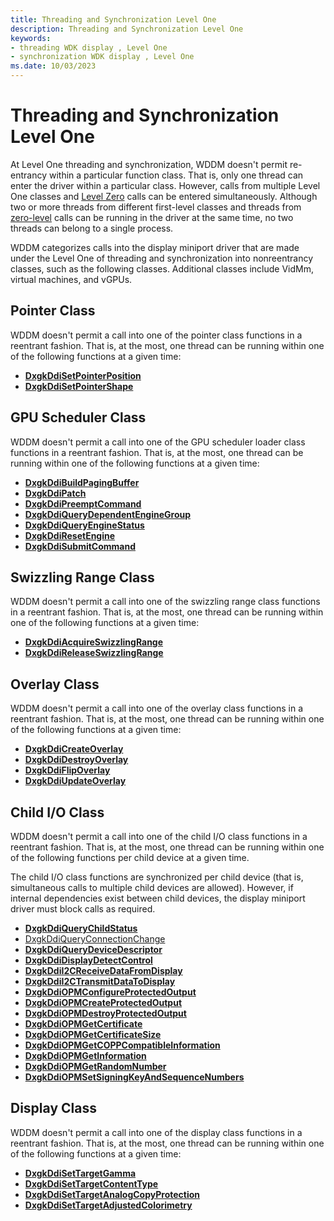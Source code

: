 ```yaml
---
title: Threading and Synchronization Level One
description: Threading and Synchronization Level One
keywords:
- threading WDK display , Level One
- synchronization WDK display , Level One
ms.date: 10/03/2023
---
```


# Threading and Synchronization Level One

At Level One threading and synchronization, WDDM doesn't permit re-entrancy within a particular function class. That is, only one thread can enter the driver within a particular class. However, calls from multiple Level One classes and [Level Zero](threading-and-synchronization-zero-level.md) calls can be entered simultaneously. Although two or more threads from different first-level classes and threads from [zero-level](threading-and-synchronization-zero-level.md) calls can be running in the driver at the same time, no two threads can belong to a single process.

WDDM categorizes calls into the display miniport driver that are made under the Level One of threading and synchronization into nonreentrancy classes, such as the following classes. Additional classes include VidMm, virtual machines, and vGPUs.

## Pointer Class

WDDM doesn't permit a call into one of the pointer class functions in a reentrant fashion. That is, at the most, one thread can be running within one of the following functions at a given time:

* [**DxgkDdiSetPointerPosition**](/windows-hardware/drivers/ddi/d3dkmddi/nc-d3dkmddi-dxgkddi_setpointerposition)
* [**DxgkDdiSetPointerShape**](/windows-hardware/drivers/ddi/d3dkmddi/nc-d3dkmddi-dxgkddi_setpointershape)

## GPU Scheduler Class

WDDM doesn't permit a call into one of the GPU scheduler loader class functions in a reentrant fashion. That is, at the most, one thread can be running within one of the following functions at a given time:

* [**DxgkDdiBuildPagingBuffer**](/windows-hardware/drivers/ddi/d3dkmddi/nc-d3dkmddi-dxgkddi_buildpagingbuffer)
* [**DxgkDdiPatch**](/windows-hardware/drivers/ddi/d3dkmddi/nc-d3dkmddi-dxgkddi_patch)
* [**DxgkDdiPreemptCommand**](/windows-hardware/drivers/ddi/d3dkmddi/nc-d3dkmddi-dxgkddi_preemptcommand)
* [**DxgkDdiQueryDependentEngineGroup**](/windows-hardware/drivers/ddi/d3dkmddi/nc-d3dkmddi-dxgkddi_querydependentenginegroup)
* [**DxgkDdiQueryEngineStatus**](/windows-hardware/drivers/ddi/d3dkmddi/nc-d3dkmddi-dxgkddi_queryenginestatus)
* [**DxgkDdiResetEngine**](/windows-hardware/drivers/ddi/d3dkmddi/nc-d3dkmddi-dxgkddi_resetengine)
* [**DxgkDdiSubmitCommand**](/windows-hardware/drivers/ddi/d3dkmddi/nc-d3dkmddi-dxgkddi_submitcommand)

## Swizzling Range Class

WDDM doesn't permit a call into one of the swizzling range class functions in a reentrant fashion. That is, at the most, one thread can be running within one of the following functions at a given time:

* [**DxgkDdiAcquireSwizzlingRange**](/windows-hardware/drivers/ddi/d3dkmddi/nc-d3dkmddi-dxgkddi_acquireswizzlingrange)
* [**DxgkDdiReleaseSwizzlingRange**](/windows-hardware/drivers/ddi/d3dkmddi/nc-d3dkmddi-dxgkddi_releaseswizzlingrange)

## Overlay Class

WDDM doesn't permit a call into one of the overlay class functions in a reentrant fashion. That is, at the most, one thread can be running within one of the following functions at a given time:

* [**DxgkDdiCreateOverlay**](/windows-hardware/drivers/ddi/d3dkmddi/nc-d3dkmddi-dxgkddi_createoverlay)
* [**DxgkDdiDestroyOverlay**](/windows-hardware/drivers/ddi/d3dkmddi/nc-d3dkmddi-dxgkddi_destroyoverlay)
* [**DxgkDdiFlipOverlay**](/windows-hardware/drivers/ddi/d3dkmddi/nc-d3dkmddi-dxgkddi_flipoverlay)
* [**DxgkDdiUpdateOverlay**](/windows-hardware/drivers/ddi/d3dkmddi/nc-d3dkmddi-dxgkddi_updateoverlay)

## Child I/O Class

WDDM doesn't permit a call into one of the child I/O class functions in a reentrant fashion. That is, at the most, one thread can be running within one of the following functions per child device at a given time.

The child I/O class functions are synchronized per child device (that is, simultaneous calls to multiple child devices are allowed). However, if internal dependencies exist between child devices, the display miniport driver must block calls as required.

* [**DxgkDdiQueryChildStatus**](/windows-hardware/drivers/ddi/dispmprt/nc-dispmprt-dxgkddi_query_child_status)
* [DxgkDdiQueryConnectionChange](/windows-hardware/drivers/ddi/d3dkmddi/nc-d3dkmddi-dxgkddi_queryconnectionchange)
* [**DxgkDdiQueryDeviceDescriptor**](/windows-hardware/drivers/ddi/dispmprt/nc-dispmprt-dxgkddi_query_device_descriptor)
* [**DxgkDdiDisplayDetectControl**](/windows-hardware/drivers/ddi/d3dkmddi/nc-d3dkmddi-dxgkddi_displaydetectcontrol)
* [**DxgkDdiI2CReceiveDataFromDisplay**](/windows-hardware/drivers/ddi/dispmprt/nc-dispmprt-dxgkddi_i2c_receive_data_from_display)
* [**DxgkDdiI2CTransmitDataToDisplay**](/windows-hardware/drivers/ddi/dispmprt/nc-dispmprt-dxgkddi_i2c_transmit_data_to_display)
* [**DxgkDdiOPMConfigureProtectedOutput**](/windows-hardware/drivers/ddi/dispmprt/nc-dispmprt-dxgkddi_opm_configure_protected_output)
* [**DxgkDdiOPMCreateProtectedOutput**](/windows-hardware/drivers/ddi/dispmprt/nc-dispmprt-dxgkddi_opm_create_protected_output)
* [**DxgkDdiOPMDestroyProtectedOutput**](/windows-hardware/drivers/ddi/dispmprt/nc-dispmprt-dxgkddi_opm_destroy_protected_output)
* [**DxgkDdiOPMGetCertificate**](/windows-hardware/drivers/ddi/dispmprt/nc-dispmprt-dxgkddi_opm_get_certificate)
* [**DxgkDdiOPMGetCertificateSize**](/windows-hardware/drivers/ddi/dispmprt/nc-dispmprt-dxgkddi_opm_get_certificate_size)
* [**DxgkDdiOPMGetCOPPCompatibleInformation**](/windows-hardware/drivers/ddi/dispmprt/nc-dispmprt-dxgkddi_opm_get_copp_compatible_information)
* [**DxgkDdiOPMGetInformation**](/windows-hardware/drivers/ddi/dispmprt/nc-dispmprt-dxgkddi_opm_get_information)
* [**DxgkDdiOPMGetRandomNumber**](/windows-hardware/drivers/ddi/dispmprt/nc-dispmprt-dxgkddi_opm_get_random_number)
* [**DxgkDdiOPMSetSigningKeyAndSequenceNumbers**](/windows-hardware/drivers/ddi/dispmprt/nc-dispmprt-dxgkddi_opm_set_signing_key_and_sequence_numbers)

## Display Class

WDDM doesn't permit a call into one of the display class functions in a reentrant fashion. That is, at the most, one thread can be running within one of the following functions at a given time:

* [**DxgkDdiSetTargetGamma**](/windows-hardware/drivers/ddi/d3dkmddi/nc-d3dkmddi-dxgkddi_settargetgamma)
* [**DxgkDdiSetTargetContentType**](/windows-hardware/drivers/ddi/d3dkmddi/nc-d3dkmddi-dxgkddi_settargetcontenttype)
* [**DxgkDdiSetTargetAnalogCopyProtection**](/windows-hardware/drivers/ddi/d3dkmddi/nc-d3dkmddi-dxgkddi_settargetanalogcopyprotection)
* [**DxgkDdiSetTargetAdjustedColorimetry**](/windows-hardware/drivers/ddi/dispmprt/nc-dispmprt-dxgkddi_settargetadjustedcolorimetry)

